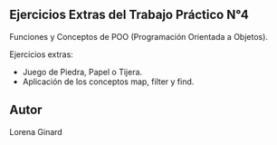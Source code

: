 ## Ejercicios Extras del Trabajo Práctico N°4

Funciones y Conceptos de POO (Programación Orientada a Objetos).

Ejercicios extras: 
- Juego de Piedra, Papel o Tijera.
- Aplicación de los conceptos map, filter y find.

## Autor
Lorena Ginard